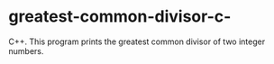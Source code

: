 # greatest-common-divisor-c-
C++. This program prints the greatest common divisor of two integer numbers.
